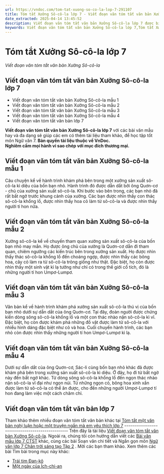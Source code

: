 ```yaml
---
url: https://vndoc.com/tom-tat-xuong-so-co-la-lop-7-291107
title: Tóm tắt Xưởng Sô-cô-la lớp 7 - Viết đoạn văn tóm tắt văn bản Xưởng Sô-cô-la - VnDoc.com
date_extracted: 2025-04-14 13:45:52
description: Viết đoạn văn tóm tắt văn bản Xưởng Sô-cô-la lớp 7 được biên soạn nhằm giúp các em HS đạt kết quả tốt trong quá trình làm bài tập và học tập môn Ngữ văn lớp 7.
keywords: Viết đoạn văn tóm tắt văn bản Xưởng Sô-cô-la lớp 7,Tóm tắt Xưởng Sô-cô-la,Viết đoạn văn tóm tắt văn bản Xưởng Sô-cô-la,Tóm tắt nội dung văn bản Xưởng Sô-cô-la,Tóm tắt Xưởng Sô-cô-la lớp 7,viết đoạn văn tóm tắt Xưởng Sô-cô-la,đoạn văn tóm tắt Xưởng Sô-cô-la,tóm tắt văn bản Xưởng Sô-cô-la,đoạn văn tóm tắt văn bản Xưởng Sô-cô-la,viết đoạn văn tóm tắt văn bản lớp 7,tóm tắt văn bản,viết đoạn văn tóm tắt văn bản,đoạn văn tóm tắt văn bản
---
```


# Tóm tắt Xưởng Sô-cô-la lớp 7
 _Viết đoạn văn tóm tắt văn bản Xưởng Sô-cô-la_
## **Viết đoạn văn tóm tắt văn bản Xưởng Sô-cô-la lớp 7**
  * Viết đoạn văn tóm tắt văn bản Xưởng Sô-cô-la mẫu 1
  * Viết đoạn văn tóm tắt văn bản Xưởng Sô-cô-la mẫu 2
  * Viết đoạn văn tóm tắt văn bản Xưởng Sô-cô-la mẫu 3
  * Viết đoạn văn tóm tắt văn bản Xưởng Sô-cô-la mẫu 4
  * Viết đoạn văn tóm tắt văn bản lớp 7 

**Viết đoạn văn tóm tắt văn bản Xưởng Sô-cô-la lớp 7** với các bài văn mẫu hay và đa dạng sẽ giúp các em có thêm tài liệu tham khảo, để học tập tốt môn Ngữ văn 7.
**Bản quyền tài liệu thuộc về VnDoc.  
Nghiêm cấm mọi hành vi sao chép với mục đích thương mại.**
## **Viết đoạn văn tóm tắt văn bản Xưởng Sô-cô-la mẫu 1**
Câu chuyện kể về hành trình khám phá bên trong một xưởng sản xuất  sô-cô-la kì diệu của bốn bạn nhỏ. Hành trình đó được dẫn dắt bởi ông Quơn-cơ - chủ của xưởng sản xuất sô-cô-la. Khi bước vào bên trong, các bạn nhỏ đã rất bất ngờ trước khung cảnh của xưởng. Các bạn được nhìn thấy con thác sô-cô-la khổng lồ, được nhìn thấy hoa cỏ làm từ sô-cô-la và được nhìn thấy người tí hon nữa.
## **Viết đoạn văn tóm tắt văn bản Xưởng Sô-cô-la mẫu 2**
Xưởng sô-cô-la kể về chuyến tham quan xưởng sản xuất sô-cô-la của bốn bạn nhỏ may mắn. Họ được ông chủ của xưởng là Quơn-cơ dẫn đi tham quan, chiêm ngưỡng các kiến trúc bên trong xưởng sản xuất. Họ được nhìn thấy thác sô-cô-la khổng lồ đến choáng ngợp, được nhìn thấy các bông hoa, cây cỏ làm ra từ sô-cô-la trông giống như thật. Đặc biệt, họ còn được nhìn thấy một sinh vật kì lạ tưởng như chỉ có trong thế giới cổ tích, đó là những người tí hon Umpơ-Lumpơ.
## **Viết đoạn văn tóm tắt văn bản Xưởng Sô-cô-la mẫu 3**
Văn bản kể về hành trình khám phá xưởng sản xuất sô-cô-la thú vị của bốn bạn nhỏ dưới sự dẫn dắt của ông Quơn-cơ. Tại đây, đoàn người được chứng kiến dòng sông sô-cô-la khổng lồ và một con thác nhào nặn sô-cô-la kì vĩ. Đặc biệt, họ còn được khám phá những đồ vật được làm từ sô-cô-la với nhiều hình dáng đặc biệt như cỏ và hoa. Cuối chuyến hành trình, các bạn nhỏ còn được nhìn thấy những người tí hon Umpơ-Lumpơ kì lạ.
## **Viết đoạn văn tóm tắt văn bản Xưởng Sô-cô-la mẫu 4**
Dưới sự dẫn dắt của ông Quơn-cơ, Sác-li cùng bốn bạn nhỏ khác đã được khám phá bên trong xưởng sản xuất sô-cô-la kì diệu. Ở đây, họ đi từ bất ngờ này đến bất ngờ khác. Từ dòng sông sô-cô-la khổng lồ đến ngọn thác nhào nặn sô-cô-la vĩ đại như ngọn núi. Từ những ngọn cỏ, bông hoa xinh xắn được làm từ sô-cô-la có thể ăn được, cho đến những người Umpơ-Lumpơ tí hon đang làm việc một cách chăm chỉ.
## **Viết đoạn văn tóm tắt văn bản lớp 7**
Tham khảo thêm nhiều đoạn văn tóm tắt văn bản khác tại [Tóm tắt một văn bản nghị luận hoặc một truyện ngắn mà em yêu thích lớp 7](<https://vndoc.com/viet-doan-van-tom-tat-van-ban-lop-7-291104>)
\-------------------------------------------------
Trên đây là tài liệu [Viết đoạn văn tóm tắt văn bản Xưởng Sô-cô-la](<https://vndoc.com/tom-tat-xuong-so-co-la-lop-7-291107>). Ngoài ra, chúng tôi còn hướng dẫn viết các [Bài văn mẫu lớp 7 CTST](<https://vndoc.com/van-mau-lop-7ctst>) khác, cùng các bài Soạn văn chi tiết và Ngắn gọn môn [Ngữ văn lớp 7 Chân trời sáng tạo Tập 2](<https://vndoc.com/ngu-van-7-ctst-tap2>) . Mời các bạn tham khảo.
Xem thêm các bài Tìm bài trong mục này khác:
  * [Trái tim Đan-kô](</tom-tat-trai-tim-dan-ko-lop-7-291110>)
  * [Một ngày của Ích-chi-an](</tom-tat-mot-ngay-cua-ich-chi-an-lop-7-291112>)

